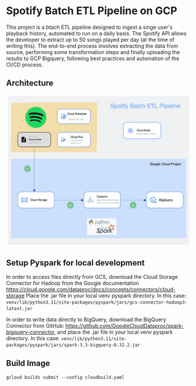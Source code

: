# Spotify Batch ETL Pipeline on GCP

This project is a btach ETL pipeline designed to ingest a singe user's playback history, automated to run on a daily basis. The Spotify API allows the developer to extract up to 50 songs played per day (at the time of writing this). The end-to-end process involves extracting the data from source, performing some transformation steps and finally uploading the results to GCP Bigquery, following best practices and automation of the CI/CD process.

## Architecture

![](img/spotify_pipeline_architecture.png)

## Setup Pyspark for local development

In order to access files directly from GCS, download the Cloud Storage Connector for Hadoop from the Google documentation https://cloud.google.com/dataproc/docs/concepts/connectors/cloud-storage
Place the .jar file in your local venv pyspark directory. In this case: `venv/lib/python3.11/site-packages/pyspark/jars/gcs-connector-hadoop3-latest.jar`

In order to write data directly to BigQuery, download the BigQuery Connector from GitHub: https://github.com/GoogleCloudDataproc/spark-bigquery-connector,
and place the .jar file in your local venv pyspark directory. In this case: `venv/lib/python3.11/site-packages/pyspark/jars/spark-3.3-bigquery-0.32.2.jar`

## Build Image
```
gcloud builds submit --config cloudbuild.yaml
```